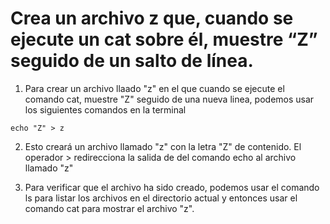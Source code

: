 # Crea un archivo z que, cuando se ejecute un cat sobre él, muestre “Z” seguido de un salto de línea.

1. Para crear un archivo llaado "z" en el que cuando se ejecute el comando cat, muestre "Z" seguido de una nueva linea, podemos usar los siguientes comandos en la terminal

```
echo "Z" > z
```

2. Esto creará un archivo llamado "z" con la letra "Z" de contenido. El operador > redirecciona la salida de del comando echo al archivo llamado "z"

3. Para verificar que el archivo ha sido creado, podemos usar el comando ls para listar los archivos en el directorio actual y entonces usar el comando cat para mostrar el archivo "z".